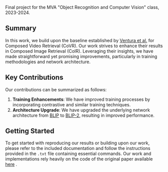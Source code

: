 Final project for the MVA "Object Recognition and Computer Vision" class, 2023-2024.

## Summary

In this work, we build upon the baseline established by [Ventura et al.](https://arxiv.org/abs/2308.14746) for Composed Video Retrieval (CoVR). 
Our work strives to enhance their results in Composed Image Retrieval (CoIR). Leveraging their insights, we have made straightforward yet promising improvements, particularly in training methodologies and network architecture. 

## Key Contributions

Our contributions can be summarized as follows:

1. **Training Enhancements**: We have improved training processes by incorporating contrastive and similar training techniques.
2. **Architecture Upgrade**: We have upgraded the underlying network architecture from [BLIP](https://arxiv.org/abs/2201.12086) to [BLIP-2](https://arxiv.org/abs/2301.12597), resulting in improved performance.

## Getting Started

To get started with reproducing our results or building upon our work, please refer to the included documentation and follow the instructions provided in the `.txt` file containing essential commands.
Our work and implementations rely heavily on the code of the original paper available [here](https://github.com/lucas-ventura/CoVR) .


